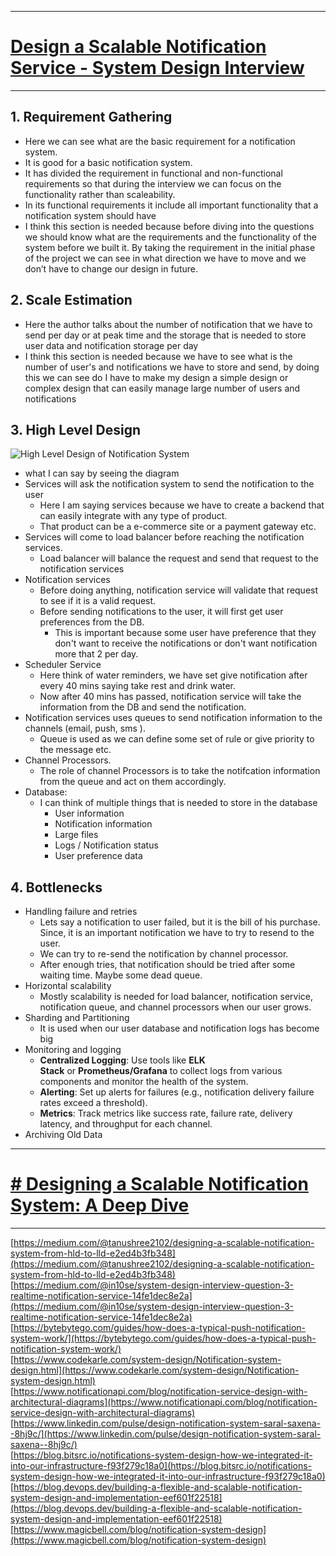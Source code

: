 

----
# [Design a Scalable Notification Service - System Design Interview](https://blog.algomaster.io/p/design-a-scalable-notification-service)  

---
## 1. Requirement Gathering

- Here we can see what are the basic requirement for a notification system.
- It is good for a basic notification system.
- It has divided the requirement in functional and non-functional requirements so that during the interview we can focus on the functionality rather than scaleability.
- In its functional requirements it include all important functionality that a notification system should have
- I think this section is needed because before diving into the questions we should know what are the requirements and the functionality of the system before we built it. By taking the requirement in the initial phase of the project we can see in what direction we have to move and we don’t have to change our design in future.

## 2. Scale Estimation

- Here the author talks about the number of notification that we have to send per day or at peak time and the storage that is needed to store user data and notification storage per day
- I think this section is needed because we have to see what is the number of user's and notifications we have to store and send, by doing this we can see do I have to make my design a simple design or complex design that can easily manage large number of users and notifications

## 3. High Level Design

![High Level Design of Notification System](https://substackcdn.com/image/fetch/$s_!FCvc!,f_auto,q_auto:good,fl_progressive:steep/https%3A%2F%2Fsubstack-post-media.s3.amazonaws.com%2Fpublic%2Fimages%2Fd2f3b21f-5366-4e42-b868-c3df3548cf62_1697x944.png)

- what I can say by seeing the diagram
- Services will ask the notification system to send the notification to the user
	- Here I am saying services because we have to create a backend that can easily integrate with any type of product. 
	- That product can be a e-commerce site or a payment gateway etc.
- Services will come to load balancer before reaching the notification services.
	- Load balancer will balance the request and send that request to the notification services
- Notification services
	- Before doing anything, notification service will validate that request to see if it is a valid request.
	- Before sending notifications to the user, it will first get user preferences from the DB.
		- This is important because some user have preference that they don't want to receive the notifications or don't want notification more that 2 per day.
- Scheduler Service
	- Here think of water reminders, we have set give notification after every 40 mins saying take rest and drink water.
	- Now after 40 mins has passed, notification service will take the information from the DB and send the notification.
- Notification services uses queues to send notification information to the channels (email, push, sms ).
	- Queue is used as we can define some set of rule or give priority to the message etc.
- Channel Processors.
	- The role of channel Processors is to take the notifcation information from the queue and act on them accordingly.
- Database:
	- I can think of multiple things that is needed to store in the database
		- User information
		- Notification information
		- Large files
		- Logs / Notification status
		- User preference data
## 4. Bottlenecks

- Handling failure and retries
	- Lets say a notification to user failed, but it is the bill of his purchase. Since, it is an important notification we have to try to resend to the user.
	- We can try to re-send the notification by channel processor.
	- After enough tries, that notification should be tried after some waiting time. Maybe some dead queue.
- Horizontal scalability
	- Mostly scalability is needed for load balancer, notification service, notification queue, and channel processors when our user grows.
- Sharding and Partitioning
	- It is used when our user database and notification logs has become big
- Monitoring and logging 
	- **Centralized Logging**: Use tools like **ELK Stack** or **Prometheus/Grafana** to collect logs from various components and monitor the health of the system.
	- **Alerting**: Set up alerts for failures (e.g., notification delivery failure rates exceed a threshold).
	- **Metrics**: Track metrics like success rate, failure rate, delivery latency, and throughput for each channel.
- Archiving Old Data

----
# [# Designing a Scalable Notification System: A Deep Dive](https://medium.com/@rahulgargblog/designing-a-scalable-notification-system-a-deep-dive-3f0fc9161e21)
---















[https://medium.com/@tanushree2102/designing-a-scalable-notification-system-from-hld-to-lld-e2ed4b3fb348](https://medium.com/@tanushree2102/designing-a-scalable-notification-system-from-hld-to-lld-e2ed4b3fb348)  
[https://medium.com/@in10se/system-design-interview-question-3-realtime-notification-service-14fe1dec8e2a](https://medium.com/@in10se/system-design-interview-question-3-realtime-notification-service-14fe1dec8e2a)  
[https://bytebytego.com/guides/how-does-a-typical-push-notification-system-work/](https://bytebytego.com/guides/how-does-a-typical-push-notification-system-work/)  
[https://www.codekarle.com/system-design/Notification-system-design.html](https://www.codekarle.com/system-design/Notification-system-design.html)  
[https://www.notificationapi.com/blog/notification-service-design-with-architectural-diagrams](https://www.notificationapi.com/blog/notification-service-design-with-architectural-diagrams)  
[https://www.linkedin.com/pulse/design-notification-system-saral-saxena--8hj9c/](https://www.linkedin.com/pulse/design-notification-system-saral-saxena--8hj9c/)  
[https://blog.bitsrc.io/notifications-system-design-how-we-integrated-it-into-our-infrastructure-f93f279c18a0](https://blog.bitsrc.io/notifications-system-design-how-we-integrated-it-into-our-infrastructure-f93f279c18a0)  
[https://blog.devops.dev/building-a-flexible-and-scalable-notification-system-design-and-implementation-eef601f22518](https://blog.devops.dev/building-a-flexible-and-scalable-notification-system-design-and-implementation-eef601f22518)  
[https://www.magicbell.com/blog/notification-system-design](https://www.magicbell.com/blog/notification-system-design)

